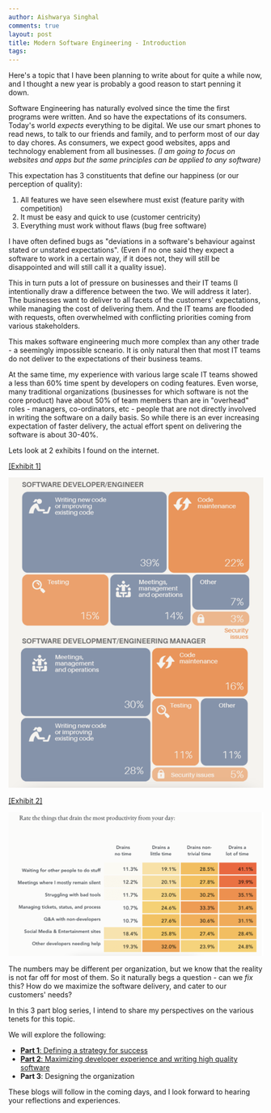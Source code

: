 ```yaml
---
author: Aishwarya Singhal
comments: true
layout: post
title: Modern Software Engineering - Introduction
tags:
---
```


Here's a topic that I have been planning to write about for quite a while now, and I thought a new year is probably a good reason to start penning it down.

Software Engineering has naturally evolved since the time the first programs were written. And so have the expectations of its consumers. Today's world *expects* everything to be digital. We use our smart phones to read news, to talk to our friends and family, and to perform most of our day to day chores. As consumers, we expect good websites, apps and technology enablement from all businesses. *(I am going to focus on websites and apps but the same principles can be applied to any software)*

This expectation has 3 constituents that define our happiness (or our perception of quality):

1. All features we have seen elsewhere must exist (feature parity with competition)
2. It must be easy and quick to use (customer centricity)
3. Everything must work without flaws (bug free software)

I have often defined bugs as "deviations in a software's behaviour against stated or unstated expectations". (Even if no one said they expect a software to work in a certain way, if it does not, they will still be disappointed and will still call it a quality issue).

This in turn puts a lot of pressure on businesses and their IT teams (I intentionally draw a difference between the two. We will address it later). The businesses want to deliver to all facets of the customers' expectations, while managing the cost of delivering them. And the IT teams are flooded with requests, often overwhelmed with conflicting priorities coming from various stakeholders.

This makes software engineering much more complex than any other trade - a seemingly impossible scneario. It is only natural then that most IT teams do not deliver to the expectations of their business teams.

At the same time, my experience with various large scale IT teams showed a less than 60% time spent by developers on coding features. Even worse, many traditional organizations (businesses for which software is not the core product) have about 50% of team members than are in "overhead" roles - managers, co-ordinators, etc - people that are not directly involved in writing the software on a daily basis. So while there is an ever increasing expectation of faster delivery, the actual effort spent on delivering the software is about 30-40%.

Lets look at 2 exhibits I found on the internet.

[[Exhibit 1]](https://thenewstack.io/how-much-time-do-developers-spend-actually-writing-code/) 

[![](/assets/development-time-utilization.png)](/assets/development-time-utilization.png)

[[Exhibit 2]](https://www.pluralsight.com/blog/teams/2017-software-developer-productivity-survey) 

[![](/assets/developer-time-drain.png)](/assets/developer-time-drain.png)

The numbers may be different per organization, but we know that the reality is not far off for most of them. So it naturally begs a question - can we *fix* this? How do we maximize the software delivery, and cater to our customers' needs?

In this 3 part blog series, I intend to share my perspectives on the various tenets for this topic.

We will explore the following:

* [**Part 1**: Defining a strategy for success](/2021/01/04/modern-software-engineering-part-1.html)
* [**Part 2**: Maximizing developer experience and writing high quality software](http://asinghal.github.io/2021/01/08/modern-software-engineering-part-2.html)
* **Part 3**: Designing the organization

These blogs will follow in the coming days, and I look forward to hearing your reflections and experiences.
